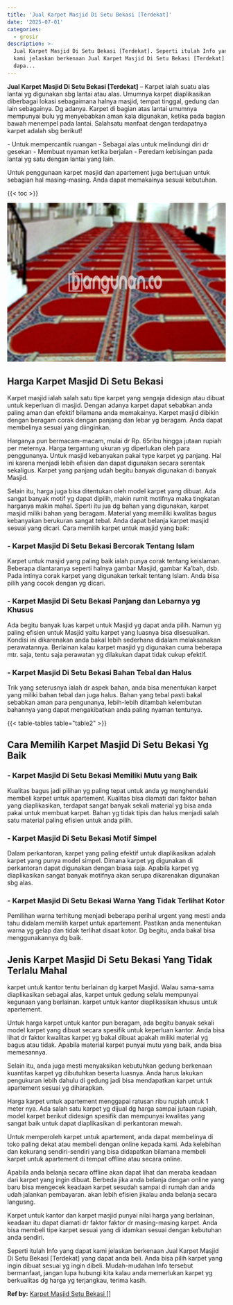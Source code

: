 ```yaml
---
title: 'Jual Karpet Masjid Di Setu Bekasi [Terdekat]'
date: '2025-07-01'
categories:
  - grosir
description: >-
  Jual Karpet Masjid Di Setu Bekasi [Terdekat]. Seperti itulah Info yang dapat
  kami jelaskan berkenaan Jual Karpet Masjid Di Setu Bekasi [Terdekat] yang
  dapa...
---
```


**Jual Karpet Masjid Di Setu Bekasi \[Terdekat\]** – Karpet ialah suatu alas lantai yg digunakan sbg lantai atau alas. Umumnya karpet diaplikasikan diberbagai lokasi sebagaimana halnya masjid, tempat tinggal, gedung dan lain sebagainya. Dg adanya. Karpet di bagian atas lantai umumnya mempunyai bulu yg menyebabkan aman kala digunakan, ketika pada bagian bawah menempel pada lantai. Salahsatu manfaat dengan terdapatnya karpet adalah sbg berikut!

\- Untuk mempercantik ruangan - Sebagai alas untuk melindungi diri dr gesekan - Membuat nyaman ketika berjalan - Peredam kebisingan pada lantai yg satu dengan lantai yang lain.

Untuk penggunaan karpet masjid dan apartement juga bertujuan untuk sebagian hal masing-masing. Anda dapat memakainya sesuai kebutuhan.

{{< toc >}}

![Jual Karpet Masjid Di Setu Bekasi [Terdekat]](/images/grosir-karpet-murah-75.png)

## Harga Karpet Masjid Di Setu Bekasi

Karpet masjid ialah salah satu tipe karpet yang sengaja didesign atau dibuat untuk keperluan di masjid. Dengan adanya karpet dapat sebabkan anda paling aman dan efektif bilamana anda memakainya. Karpet masjid dibikin dengan beragam corak dengan panjang dan lebar yg beragam. Anda dapat membelinya sesuai yang diinginkan.

Harganya pun bermacam-macam, mulai dr Rp. 65ribu hingga jutaan rupiah per meternya. Harga tergantung ukuran yg diperlukan oleh para penggunanya. Untuk masjid kebanyakan pakai type karpet yg panjang. Hal ini karena menjadi lebih efisien dan dapat digunakan secara serentak sekaligus. Karpet yang panjang udah begitu banyak digunakan di banyak Masjid.

Selain itu, harga juga bisa ditentukan oleh model karpet yang dibuat. Ada sangat banyak motif yg dapat dipilih, makin rumit motifnya maka tingkatan harganya makin mahal. Sperti itu jua dg bahan yang digunakan, karpet masjid miliki bahan yang beragam. Material yang memiliki kwalitas bagus kebanyakan berukuran sangat tebal. Anda dapat belanja karpet masjid sesuai yang dicari. Cara memilih karpet untuk masjid yang baik:

### \- Karpet Masjid Di Setu Bekasi Bercorak Tentang Islam

Karpet untuk masjid yang paling baik ialah punya corak tentang keislaman. Beberapa diantaranya seperti halnya gambar Masjid, gambar Ka’bah, dsb. Pada intinya corak karpet yang digunakan terkait tentang Islam. Anda bisa pilih yang cocok dengan yg dicari.

### \- Karpet Masjid Di Setu Bekasi Panjang dan Lebarnya yg Khusus

Ada begitu banyak luas karpet untuk Masjid yg dapat anda pilih. Namun yg paling efisien untuk Masjid yaitu karpet yang luasnya bisa disesuaikan. Kondisi ini dikarenakan anda bakal lebih sederhana didalam melaksanakan perawatannya. Berlainan kalau karpet masjid yg digunakan cuma beberapa mtr. saja, tentu saja perawatan yg dilakukan dapat tidak cukup efektif.

### \- Karpet Masjid Di Setu Bekasi Bahan Tebal dan Halus

Trik yang seterusnya ialah dr aspek bahan, anda bisa menentukan karpet yang miliki bahan tebal dan juga halus. Bahan yang tebal pasti bakal sebabkan aman para pengunanya, lebih-lebih ditambah kelembutan bahannya yang dapat mengakibatkan anda paling nyaman tentunya.

{{< table-tables table="table2" >}}

## Cara Memilih Karpet Masjid Di Setu Bekasi Yg Baik

### \- Karpet Masjid Di Setu Bekasi Memiliki Mutu yang Baik

Kualitas bagus jadi pilihan yg paling tepat untuk anda yg menghendaki membeli karpet untuk apartement. Kualitas bisa diamati dari faktor bahan yang diaplikasikan, terdapat sangat banyak sekali material yg bisa anda pakai untuk membuat karpet. Bahan yg tidak tipis dan halus menjadi salah satu material paling efisien untuk anda pilih.

### \- Karpet Masjid Di Setu Bekasi Motif Simpel

Dalam perkantoran, karpet yang paling efektif untuk diaplikasikan adalah karpet yang punya model simpel. Dimana karpet yg digunakan di perkantoran dapat digunakan dengan biasa saja. Apabila karpet yg diaplikasikan sangat banyak motifnya akan serupa dikarenakan digunakan sbg alas.

### \- Karpet Masjid Di Setu Bekasi Warna Yang Tidak Terlihat Kotor

Pemilihan warna terhitung menjadi beberapa perihal urgent yang mesti anda tahu didalam memilih karpet untuk apartement. Pastikan anda menentukan warna yg gelap dan tidak terlihat disaat kotor. Dg begitu, anda bakal bisa menggunakannya dg baik.

## Jenis Karpet Masjid Di Setu Bekasi Yang Tidak Terlalu Mahal

karpet untuk kantor tentu berlainan dg karpet Masjid. Walau sama-sama diaplikasikan sebagai alas, karpet untuk gedung selalu mempunyai kegunaan yang berlainan. karpet untuk kantor diaplikasikan khusus untuk apartement.

Untuk harga karpet untuk kantor pun beragam, ada begitu banyak sekali model karpet yang dibuat secara spesifik untuk keperluan kantor. Anda bisa lihat dr faktor kwalitas karpet yg bakal dibuat apakah miliki material yg bagus atau tidak. Apabila material karpet punyai mutu yang baik, anda bisa memesannya.

Selain itu, anda juga mesti menyaksikan kebutuhkan gedung berkenaan kuantitas karpet yg dibutuhkan beserta luasnya. Anda harus lakukan pengukuran lebih dahulu di gedung jadi bisa mendapatkan karpet untuk apartement sesuai yg diharapkan.

Harga karpet untuk apartement menggapai ratusan ribu rupiah untuk 1 meter nya. Ada salah satu karpet yg dijual dg harga sampai jutaan rupiah, model karpet berikut didesign spesifik dan mempunyai kwalitas yang sangat baik untuk dapat diaplikasikan di perkantoran mewah.

Untuk memperoleh karpet untuk apartement, anda dapat membelinya di toko paling dekat atau membeli dengan online kepada kami. Ada kelebihan dan kekurang sendiri-sendiri yang bisa didapatkan bilamana membeli karpet untuk apartement di tempat offline atau secara online.

Apabila anda belanja secara offline akan dapat lihat dan meraba keadaan dari karpet yang ingin dibuat. Berbeda jika anda belanja dengan online yang baru bisa mengecek keadaan karpet sesudah sampai di rumah dan anda udah jalankan pembayaran. akan lebih efisien jikalau anda belanja secara langusng.

Karpet untuk kantor dan karpet masjid punyai nilai harga yang berlainan, keadaan itu dapat diamati dr faktor faktor dr masing-masing karpet. Anda bisa membeli tipe karpet sesuai yang di idamkan sesuai dengan kebutuhan anda sendiri.

Seperti itulah Info yang dapat kami jelaskan berkenaan Jual Karpet Masjid Di Setu Bekasi \[Terdekat\] yang dapat anda beli. Anda bisa pilih karpet yang ingin dibuat sesuai yg ingin dibeli. Mudah-mudahan Info tersebut bermanfaat, jangan lupa hubungi kita kalau anda memerlukan karpet yg berkualitas dg harga yg terjangkau, terima kasih.

**Ref by:**  [Karpet Masjid Setu Bekasi []](https://id.wikipedia.org/wiki/Karpet)
